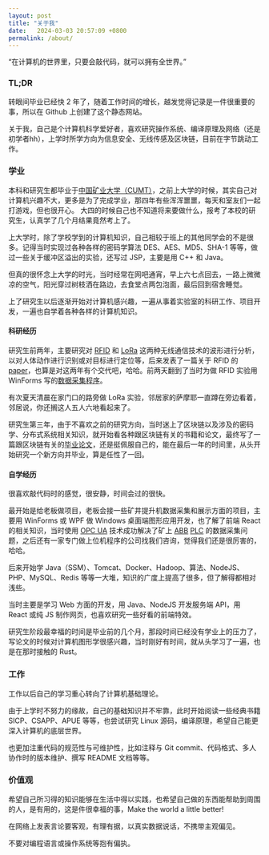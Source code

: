 ```yaml
---
layout: post
title: "关于我"
date:   2024-03-03 20:57:09 +0800
permalink: /about/
---
```


“在计算机的世界里，只要会敲代码，就可以拥有全世界。”

### TL;DR

转眼间毕业已经快 2 年了，随着工作时间的增长，越发觉得记录是一件很重要的事，所以在 Github 上创建了这个静态网站。

关于我，自己是个计算机科学爱好者，喜欢研究操作系统、编译原理及网络（还是初学者hh），上学时所学方向为信息安全、无线传感及区块链，目前在字节跳动工作。

### 学业

本科和研究生都毕业于[中国矿业大学（CUMT）](https://www.cumt.edu.cn/)，之前上大学的时候，其实自己对计算机兴趣不大，更多是为了完成学业，那四年有些浑浑噩噩，每天和室友们一起打游戏，但也很开心。
大四的时候自己也不知道将来要做什么，报考了本校的研究生，认真学了几个月结果竟然考上了。

上大学时，除了学校学到的计算机知识，自己相较于班上的其他同学会的不是很多。记得当时实现过各种各样的密码学算法 DES、AES、MD5、SHA-1 等等，做过一些关于缓冲区溢出的实验，还写过 JSP，主要是用 C++ 和 Java。

但真的很怀念上大学的时光，当时经常在网吧通宵，早上六七点回去，一路上微微凉的空气，阳光穿过树枝洒在路边，去食堂点两包泡面，最后回到宿舍睡觉。

上了研究生以后逐渐开始对计算机感兴趣，一遍从事着实验室的科研工作、项目开发，一遍也自学着各种各样的计算机知识。

#### 科研经历

研究生前两年，主要研究对 [RFID](https://en.wikipedia.org/wiki/Radio-frequency_identification) 和 [LoRa](https://en.wikipedia.org/wiki/LoRa) 这两种无线通信技术的波形进行分析，以对人体动作进行识别或对目标进行定位等，后来发表了一篇关于 RFID 的 [paper](https://www.mdpi.com/1424-8220/22/16/6166)，也算是对这两年有个交代吧，哈哈。前两天翻到了当时为做 RFID 实验用 WinForms 写的[数据采集程序](https://github.com/xdsdmg/rfid-data-collector)。

有次夏天清晨在家门口的路旁做 LoRa 实验，邻居家的萨摩耶一直蹲在旁边看着，邻居说，你还搁这人五人六地看起来了。

研究生第三年，由于不喜欢之前的研究方向，当时迷上了区块链以及涉及的密码学、分布式系统相关知识，就开始看各种跟区块链有关的书籍和论文，最终写了一篇跟区块链有关的[毕业论文](/assets/thesis.pdf)，还是挺佩服自己的，能在最后一年的时间里，从头开始研究一个新方向并毕业，算是任性了一回。

#### 自学经历

很喜欢敲代码时的感觉，很安静，时间会过的很快。

最开始是给老板做项目，老板会接一些矿井提升机数据采集和展示方面的项目，主要用 WinForms 或 WPF 做 Windows 桌面端图形应用开发，也了解了前端 React 的相关知识，当时使用 [OPC UA](https://zh.wikipedia.org/wiki/OPC_UA) 技术成功解决了矿上 [ABB](https://global.abb/) [PLC](https://zh.wikipedia.org/wiki/%E5%8F%AF%E7%BC%96%E7%A8%8B%E9%80%BB%E8%BE%91%E6%8E%A7%E5%88%B6%E5%99%A8) 的数据采集问题，之后还有一家专门做上位机程序的公司找我们咨询，觉得我们还是很厉害的，哈哈。

后来开始学 Java（SSM）、Tomcat、Docker、Hadoop、算法、NodeJS、PHP、MySQL、Redis 等等一大堆，知识的广度上提高了很多，但了解得都相对浅些。

当时主要是学习 Web 方面的开发，用 Java、NodeJS 开发服务端 API，用 React 或纯 JS 制作网页，也喜欢研究一些好看的前端特效。

研究生阶段最幸福的时间是毕业前的几个月，那段时间已经没有学业上的压力了，写论文的时候对计算机图形学很感兴趣，当时刚好有时间，就从头学习了一遍，也是在那时接触的 Rust。

### 工作

工作以后自己的学习重心转向了计算机基础理论。

由于上学时不努力的缘故，自己的基础知识并不牢靠，此时开始阅读一些经典书籍 SICP、CSAPP、APUE 等等，也尝试研究 Linux 源码，编译原理，希望自己能更深入计算机的底层世界。

也更加注重代码的规范性与可维护性，比如注释与 Git commit、代码格式、多人协作时的版本维护、撰写 README 文档等等。

### 价值观

希望自己所习得的知识能够在生活中得以实践，也希望自己做的东西能帮助到周围的人，是有用的，这是件很幸福的事，Make the world a little better!

在网络上发表言论要客观，有理有据，以真实数据说话，不携带主观偏见。

不要对编程语言或操作系统等抱有偏执。
